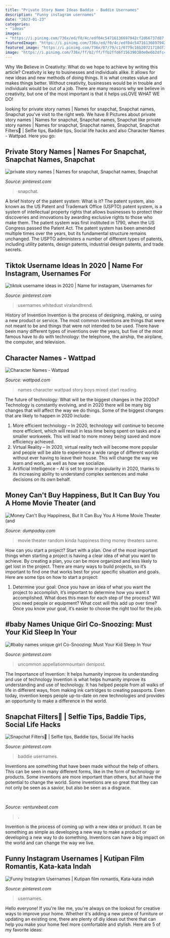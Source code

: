 ```yaml
---
title: "Private Story Name Ideas Baddie - Baddie Usernames"
description: "Funny instagram usernames"
date: "2023-01-23"
categories:
- "ideas"
images:
- "https://i.pinimg.com/736x/ed/f0/4c/edf04c54716136697942cf2d66737d87.jpg"
featuredImage: "https://i.pinimg.com/736x/ed/f0/4c/edf04c54716136697942cf2d66737d87.jpg"
featured_image: "https://i.pinimg.com/736x/07/79/c1/0779c16b20721718df3b6c1d5c930d4e.jpg"
image: "https://i.pinimg.com/736x/ff/b2/ff/ffb2ffd6f15639038de0e6b2dfc445fc.jpg"
---
```



Why We Believe in Creativity: What do we hope to achieve by writing this article?
Creativity is key to businesses and individuals alike. It allows for new ideas and new methods of doing things. It is what creates value and makes things better. Without creativity, businesses would be in trouble and individuals would be out of a job. There are many reasons why we believe in creativity, but one of the most important is that it helps usLOVE WHAT WE DO!

	

		
looking for private story names | Names for snapchat, Snapchat names, Snapchat you've visit to the right web. We have 8 Pictures about private story names | Names for snapchat, Snapchat names, Snapchat like private story names | Names for snapchat, Snapchat names, Snapchat, Snapchat Filters👻 | Selfie tips, Baddie tips, Social life hacks and also Character Names - Wattpad. Here you go:
		
    
## Private Story Names | Names For Snapchat, Snapchat Names, Snapchat

<img loading=lazy src="https://i.pinimg.com/736x/f2/0b/8c/f20b8c2ee77daa29de8bad7b52709ee1.jpg" onerror="this.onerror=null;this.src='https://tse2.mm.bing.net/th?id=OIP.8Kc9YsZPwKxWGVYNmtAtPgHaOs&amp;pid=15.1';" alt="private story names | Names for snapchat, Snapchat names, Snapchat">

_Source: pinterest.com_

>snapchat. 

	

A brief history of the patent system: What is it?
The patent system, also known as the US Patent and Trademark Office (USPTO) patent system, is a system of intellectual property rights that allows businesses to protect their discoveries and innovations by awarding exclusive rights to those who make them. The patent system was first instituted in 1790, when the US Congress passed the Patent Act. The patent system has been amended multiple times over the years, but its fundamental structure remains unchanged. The USPTO administers a number of different types of patents, including utility patents, design patents, industrial design patents, and trade secrets.

    
## Tiktok Username Ideas In 2020 | Name For Instagram, Usernames For

<img loading=lazy src="https://i.pinimg.com/736x/07/79/c1/0779c16b20721718df3b6c1d5c930d4e.jpg" onerror="this.onerror=null;this.src='https://tse3.mm.bing.net/th?id=OIP.3EqRmJ3R-QqXQqWo9Vqz5AAAAA&amp;pid=15.1';" alt="tiktok username ideas in 2020 | Name for instagram, Usernames for">

_Source: pinterest.com_

>usernames whitedust viralandtrend. 

	

History of Invention
Invention is the process of designing, making, or using a new product or service. The most common inventions are things that were not meant to be and things that were not intended to be used. There have been many different types of inventions over the years, but five of the most famous have to do with technology: the telephone, the airship, the airplane, the computer, and television.

    
## Character Names - Wattpad

<img loading=lazy src="http://a.wattpad.com/cover/8298373-256-k108191.jpg" onerror="this.onerror=null;this.src='https://tse4.mm.bing.net/th?id=OIP.USPC73TckjbGx6KDEfBXQQAAAA&amp;pid=15.1';" alt="Character Names - Wattpad">

_Source: wattpad.com_

>names character wattpad story boys mixed start reading. 

	

The future of technology: What will be the biggest changes in the 2020s?
Technology is constantly evolving, and in 2020 there will be many big changes that will affect the way we do things. Some of the biggest changes that are likely to happen in 2020 include: 
1. More efficient technology – In 2020, technology will continue to become more efficient, which will result in less time being spent on tasks and a smaller workweek. This will lead to more money being saved and more efficiency achieved. 
2. Virtual Reality – In 2020, virtual reality tech will become more popular and people will be able to experience a wide range of different worlds without ever having to leave their house. This will change the way we learn and work, as well as how we socialize. 
3. Artificial Intelligence – AI is set to grow in popularity in 2020, thanks to its increasing ability to understand complex sentences and make decisions on its own behalf.

    
## Money Can&#039;t Buy Happiness, But It Can Buy You A Home Movie Theater (and

<img loading=lazy src="http://www.dumpaday.com/wp-content/uploads/2017/04/home-movie-theaters-18.jpg" onerror="this.onerror=null;this.src='https://tse1.mm.bing.net/th?id=OIP.S98Xe73-DgzZ61IhXMXwwgHaE8&amp;pid=15.1';" alt="Money Can&#039;t Buy Happiness, But It Can Buy You A Home Movie Theater (and">

_Source: dumpaday.com_

>movie theater random kinda happiness thing money theaters same. 

	

How can you start a project?
Start with a plan. One of the most important things when starting a project is having a clear idea of what you want to achieve. By creating a plan, you can be more organized and less likely to get lost in the project. There are many ways to build projects, so it’s important to find one that works best for your specific situation and goals. Here are some tips on how to start a project: 
1. Determine your goal: Once you have an idea of what you want the project to accomplish, it’s important to determine how you want it accomplished. What does this mean for each step of the process? Will you need people or equipment? What cost will this add up over time? Once you know your goal, it’s easier to choose the right tool for the job.


    
## #baby Names Unique Girl Co-Snoozing: Must Your Kid Sleep In Your

<img loading=lazy src="https://i.pinimg.com/736x/6b/a6/dc/6ba6dcd39034cb12e0083b3dbcc92147.jpg" onerror="this.onerror=null;this.src='https://tse3.mm.bing.net/th?id=OIP.nFvuNvkLpS77dPLfhwOb6wHaQT&amp;pid=15.1';" alt="#baby names unique girl Co-Snoozing: Must Your Kid Sleep In Your">

_Source: pinterest.com_

>uncommon appellationmountain denipost. 

	

The Importance of Invention: It helps humanity improve its understanding and use of technology
Invention is what helps humanity improve its understanding and use of technology. It has helped people from all walks of life in different ways, from making ink cartridges to creating passports. Even today, invention keeps people up-to-date on new technologies and provides an opportunity to make a difference in the world.

    
## Snapchat Filters👻 | Selfie Tips, Baddie Tips, Social Life Hacks

<img loading=lazy src="https://i.pinimg.com/736x/ed/f0/4c/edf04c54716136697942cf2d66737d87.jpg" onerror="this.onerror=null;this.src='https://tse4.mm.bing.net/th?id=OIP.mr36JFHYRU0pxSuyoUvphgHaJQ&amp;pid=15.1';" alt="Snapchat Filters👻 | Selfie tips, Baddie tips, Social life hacks">

_Source: pinterest.com_

>baddie usernames. 

	

Inventions are something that have been made without the help of others. This can be seen in many different forms, like in the form of technology or products. Some inventions are more important than others, but all have the potential to change the world. Some inventions are so great that they can not only be seen as a savior, but also be seen as a disgrace.

    
## 

<img loading=lazy src="https://venturebeat.com/wp-content/uploads/2018/06/iPad-YouTube-Sharing.jpg?w=800" onerror="this.onerror=null;this.src='https://tse1.mm.bing.net/th?id=OIP.aosGBiSwfQX0AHno56hl5QHaFO&amp;pid=15.1';" alt="">

_Source: venturebeat.com_

>. 

	

Invention is the process of coming up with a new idea or product. It can be something as simple as developing a new way to make a product or developing a new way to do something. Inventions can have a big impact on the world and can change the way we live.

    
## Funny Instagram Usernames | Kutipan Film Romantis, Kata-kata Indah

<img loading=lazy src="https://i.pinimg.com/736x/ff/b2/ff/ffb2ffd6f15639038de0e6b2dfc445fc.jpg" onerror="this.onerror=null;this.src='https://tse2.mm.bing.net/th?id=OIP.mTjcAPWajOdZpVUuKGsURAHaLG&amp;pid=15.1';" alt="Funny Instagram Usernames | Kutipan film romantis, Kata-kata indah">

_Source: pinterest.com_

>usernames. 

	

Hello everyone! If you're like me, you're always on the lookout for creative ways to improve your home. Whether it's adding a new piece of furniture or updating an existing one, there are plenty of diy ideas out there that can help you make your home feel more comfortable and stylish. Here are 5 of my favorite ideas: 

